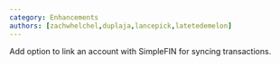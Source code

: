 ```yaml
---
category: Enhancements
authors: [zachwhelchel,duplaja,lancepick,latetedemelon]
---
```


Add option to link an account with SimpleFIN for syncing transactions.
